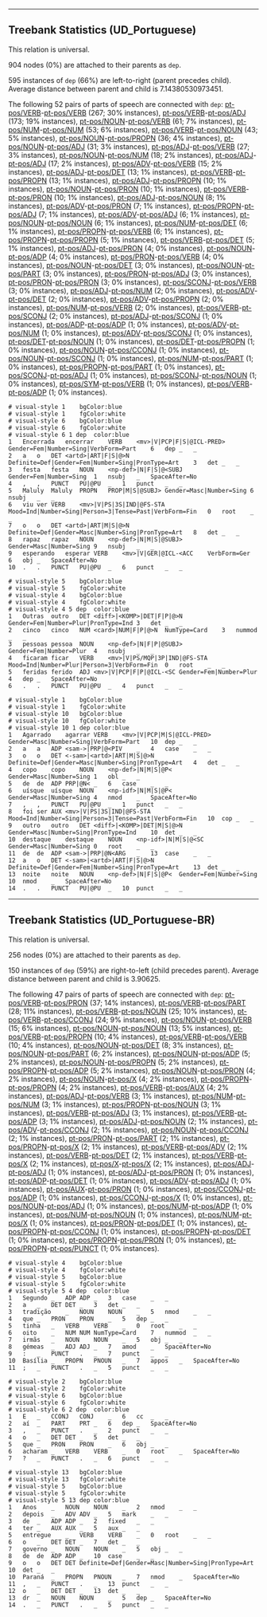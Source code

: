 

--------------------------------------------------------------------------------

## Treebank Statistics (UD_Portuguese)

This relation is universal.

904 nodes (0%) are attached to their parents as `dep`.

595 instances of `dep` (66%) are left-to-right (parent precedes child).
Average distance between parent and child is 7.14380530973451.

The following 52 pairs of parts of speech are connected with `dep`: [pt-pos/VERB]()-[pt-pos/VERB]() (267; 30% instances), [pt-pos/VERB]()-[pt-pos/ADJ]() (173; 19% instances), [pt-pos/NOUN]()-[pt-pos/VERB]() (61; 7% instances), [pt-pos/NUM]()-[pt-pos/NUM]() (53; 6% instances), [pt-pos/VERB]()-[pt-pos/NOUN]() (43; 5% instances), [pt-pos/NOUN]()-[pt-pos/PROPN]() (36; 4% instances), [pt-pos/NOUN]()-[pt-pos/ADJ]() (31; 3% instances), [pt-pos/ADJ]()-[pt-pos/VERB]() (27; 3% instances), [pt-pos/NOUN]()-[pt-pos/NUM]() (18; 2% instances), [pt-pos/ADJ]()-[pt-pos/ADJ]() (17; 2% instances), [pt-pos/ADV]()-[pt-pos/VERB]() (15; 2% instances), [pt-pos/ADJ]()-[pt-pos/DET]() (13; 1% instances), [pt-pos/VERB]()-[pt-pos/PROPN]() (13; 1% instances), [pt-pos/ADJ]()-[pt-pos/PROPN]() (10; 1% instances), [pt-pos/NOUN]()-[pt-pos/PRON]() (10; 1% instances), [pt-pos/VERB]()-[pt-pos/PRON]() (10; 1% instances), [pt-pos/ADJ]()-[pt-pos/NOUN]() (8; 1% instances), [pt-pos/ADV]()-[pt-pos/PRON]() (7; 1% instances), [pt-pos/PROPN]()-[pt-pos/ADJ]() (7; 1% instances), [pt-pos/ADV]()-[pt-pos/ADJ]() (6; 1% instances), [pt-pos/NOUN]()-[pt-pos/NOUN]() (6; 1% instances), [pt-pos/NUM]()-[pt-pos/DET]() (6; 1% instances), [pt-pos/PROPN]()-[pt-pos/VERB]() (6; 1% instances), [pt-pos/PROPN]()-[pt-pos/PROPN]() (5; 1% instances), [pt-pos/VERB]()-[pt-pos/DET]() (5; 1% instances), [pt-pos/ADJ]()-[pt-pos/PRON]() (4; 0% instances), [pt-pos/NOUN]()-[pt-pos/ADP]() (4; 0% instances), [pt-pos/PRON]()-[pt-pos/VERB]() (4; 0% instances), [pt-pos/NOUN]()-[pt-pos/DET]() (3; 0% instances), [pt-pos/NOUN]()-[pt-pos/PART]() (3; 0% instances), [pt-pos/PRON]()-[pt-pos/ADJ]() (3; 0% instances), [pt-pos/PRON]()-[pt-pos/PRON]() (3; 0% instances), [pt-pos/SCONJ]()-[pt-pos/VERB]() (3; 0% instances), [pt-pos/ADJ]()-[pt-pos/NUM]() (2; 0% instances), [pt-pos/ADV]()-[pt-pos/DET]() (2; 0% instances), [pt-pos/ADV]()-[pt-pos/PROPN]() (2; 0% instances), [pt-pos/NUM]()-[pt-pos/VERB]() (2; 0% instances), [pt-pos/VERB]()-[pt-pos/SCONJ]() (2; 0% instances), [pt-pos/ADJ]()-[pt-pos/SCONJ]() (1; 0% instances), [pt-pos/ADP]()-[pt-pos/ADP]() (1; 0% instances), [pt-pos/ADV]()-[pt-pos/NUM]() (1; 0% instances), [pt-pos/ADV]()-[pt-pos/SCONJ]() (1; 0% instances), [pt-pos/DET]()-[pt-pos/NOUN]() (1; 0% instances), [pt-pos/DET]()-[pt-pos/PROPN]() (1; 0% instances), [pt-pos/NOUN]()-[pt-pos/CCONJ]() (1; 0% instances), [pt-pos/NOUN]()-[pt-pos/SCONJ]() (1; 0% instances), [pt-pos/NUM]()-[pt-pos/PART]() (1; 0% instances), [pt-pos/PROPN]()-[pt-pos/PART]() (1; 0% instances), [pt-pos/SCONJ]()-[pt-pos/ADJ]() (1; 0% instances), [pt-pos/SCONJ]()-[pt-pos/NOUN]() (1; 0% instances), [pt-pos/SYM]()-[pt-pos/VERB]() (1; 0% instances), [pt-pos/VERB]()-[pt-pos/ADP]() (1; 0% instances).


~~~ conllu
# visual-style 1	bgColor:blue
# visual-style 1	fgColor:white
# visual-style 6	bgColor:blue
# visual-style 6	fgColor:white
# visual-style 6 1 dep	color:blue
1	Encerrada	encerrar	VERB	<mv>|V|PCP|F|S|@ICL-PRED>	Gender=Fem|Number=Sing|VerbForm=Part	6	dep	_	_
2	a	o	DET	<artd>|ART|F|S|@>N	Definite=Def|Gender=Fem|Number=Sing|PronType=Art	3	det	_	_
3	festa	festa	NOUN	<np-def>|N|F|S|@<SUBJ	Gender=Fem|Number=Sing	1	nsubj	_	SpaceAfter=No
4	,	,	PUNCT	PU|@PU	_	1	punct	_	_
5	Maluly	Maluly	PROPN	PROP|M|S|@SUBJ>	Gender=Masc|Number=Sing	6	nsubj	_	_
6	viu	ver	VERB	<mv>|V|PS|3S|IND|@FS-STA	Mood=Ind|Number=Sing|Person=3|Tense=Past|VerbForm=Fin	0	root	_	_
7	o	o	DET	<artd>|ART|M|S|@>N	Definite=Def|Gender=Masc|Number=Sing|PronType=Art	8	det	_	_
8	rapaz	rapaz	NOUN	<np-def>|N|M|S|@SUBJ>	Gender=Masc|Number=Sing	9	nsubj	_	_
9	esperando	esperar	VERB	<mv>|V|GER|@ICL-<ACC	VerbForm=Ger	6	obj	_	SpaceAfter=No
10	.	.	PUNCT	PU|@PU	_	6	punct	_	_

~~~


~~~ conllu
# visual-style 5	bgColor:blue
# visual-style 5	fgColor:white
# visual-style 4	bgColor:blue
# visual-style 4	fgColor:white
# visual-style 4 5 dep	color:blue
1	Outras	outro	DET	<diff>|<KOMP>|DET|F|P|@>N	Gender=Fem|Number=Plur|PronType=Ind	3	det	_	_
2	cinco	cinco	NUM	<card>|NUM|F|P|@>N	NumType=Card	3	nummod	_	_
3	pessoas	pessoa	NOUN	<np-def>|N|F|P|@SUBJ>	Gender=Fem|Number=Plur	4	nsubj	_	_
4	ficaram	ficar	VERB	<mv>|V|PS/MQP|3P|IND|@FS-STA	Mood=Ind|Number=Plur|Person=3|VerbForm=Fin	0	root	_	_
5	feridas	ferido	ADJ	<mv>|V|PCP|F|P|@ICL-<SC	Gender=Fem|Number=Plur	4	dep	_	SpaceAfter=No
6	.	.	PUNCT	PU|@PU	_	4	punct	_	_

~~~


~~~ conllu
# visual-style 1	bgColor:blue
# visual-style 1	fgColor:white
# visual-style 10	bgColor:blue
# visual-style 10	fgColor:white
# visual-style 10 1 dep	color:blue
1	Agarrado	agarrar	VERB	<mv>|V|PCP|M|S|@ICL-PRED>	Gender=Masc|Number=Sing|VerbForm=Part	10	dep	_	_
2	a	a	ADP	<sam->|PRP|@<PIV	_	4	case	_	_
3	o	o	DET	<-sam>|<artd>|ART|M|S|@>N	Definite=Def|Gender=Masc|Number=Sing|PronType=Art	4	det	_	_
4	copo	copo	NOUN	<np-def>|N|M|S|@P<	Gender=Masc|Number=Sing	1	obl	_	_
5	de	de	ADP	PRP|@N<	_	6	case	_	_
6	uísque	uísque	NOUN	<np-idf>|N|M|S|@P<	Gender=Masc|Number=Sing	4	nmod	_	SpaceAfter=No
7	,	,	PUNCT	PU|@PU	_	1	punct	_	_
8	foi	ser	AUX	<mv>|V|PS|3S|IND|@FS-STA	Mood=Ind|Number=Sing|Person=3|Tense=Past|VerbForm=Fin	10	cop	_	_
9	outro	outro	DET	<diff>|<KOMP>|DET|M|S|@>N	Gender=Masc|Number=Sing|PronType=Ind	10	det	_	_
10	destaque	destaque	NOUN	<np-idf>|N|M|S|@<SC	Gender=Masc|Number=Sing	0	root	_	_
11	de	de	ADP	<sam->|PRP|@N<ARG	_	13	case	_	_
12	a	o	DET	<-sam>|<artd>|ART|F|S|@>N	Definite=Def|Gender=Fem|Number=Sing|PronType=Art	13	det	_	_
13	noite	noite	NOUN	<np-def>|N|F|S|@P<	Gender=Fem|Number=Sing	10	nmod	_	SpaceAfter=No
14	.	.	PUNCT	PU|@PU	_	10	punct	_	_

~~~




--------------------------------------------------------------------------------

## Treebank Statistics (UD_Portuguese-BR)

This relation is universal.

256 nodes (0%) are attached to their parents as `dep`.

150 instances of `dep` (59%) are right-to-left (child precedes parent).
Average distance between parent and child is 3.90625.

The following 47 pairs of parts of speech are connected with `dep`: [pt-pos/VERB]()-[pt-pos/PRON]() (37; 14% instances), [pt-pos/VERB]()-[pt-pos/PART]() (28; 11% instances), [pt-pos/VERB]()-[pt-pos/NOUN]() (25; 10% instances), [pt-pos/VERB]()-[pt-pos/CCONJ]() (24; 9% instances), [pt-pos/NOUN]()-[pt-pos/VERB]() (15; 6% instances), [pt-pos/NOUN]()-[pt-pos/NOUN]() (13; 5% instances), [pt-pos/VERB]()-[pt-pos/PROPN]() (10; 4% instances), [pt-pos/VERB]()-[pt-pos/VERB]() (10; 4% instances), [pt-pos/NOUN]()-[pt-pos/DET]() (8; 3% instances), [pt-pos/NOUN]()-[pt-pos/PART]() (6; 2% instances), [pt-pos/NOUN]()-[pt-pos/ADP]() (5; 2% instances), [pt-pos/NOUN]()-[pt-pos/PROPN]() (5; 2% instances), [pt-pos/PROPN]()-[pt-pos/ADP]() (5; 2% instances), [pt-pos/NOUN]()-[pt-pos/PRON]() (4; 2% instances), [pt-pos/NOUN]()-[pt-pos/X]() (4; 2% instances), [pt-pos/PROPN]()-[pt-pos/PROPN]() (4; 2% instances), [pt-pos/VERB]()-[pt-pos/AUX]() (4; 2% instances), [pt-pos/ADJ]()-[pt-pos/VERB]() (3; 1% instances), [pt-pos/NUM]()-[pt-pos/NUM]() (3; 1% instances), [pt-pos/PROPN]()-[pt-pos/NOUN]() (3; 1% instances), [pt-pos/VERB]()-[pt-pos/ADJ]() (3; 1% instances), [pt-pos/VERB]()-[pt-pos/ADP]() (3; 1% instances), [pt-pos/ADJ]()-[pt-pos/NOUN]() (2; 1% instances), [pt-pos/ADV]()-[pt-pos/CCONJ]() (2; 1% instances), [pt-pos/NOUN]()-[pt-pos/CCONJ]() (2; 1% instances), [pt-pos/PRON]()-[pt-pos/PART]() (2; 1% instances), [pt-pos/PROPN]()-[pt-pos/X]() (2; 1% instances), [pt-pos/VERB]()-[pt-pos/ADV]() (2; 1% instances), [pt-pos/VERB]()-[pt-pos/DET]() (2; 1% instances), [pt-pos/VERB]()-[pt-pos/X]() (2; 1% instances), [pt-pos/X]()-[pt-pos/X]() (2; 1% instances), [pt-pos/ADJ]()-[pt-pos/ADJ]() (1; 0% instances), [pt-pos/ADJ]()-[pt-pos/PRON]() (1; 0% instances), [pt-pos/ADP]()-[pt-pos/DET]() (1; 0% instances), [pt-pos/ADV]()-[pt-pos/ADJ]() (1; 0% instances), [pt-pos/AUX]()-[pt-pos/PRON]() (1; 0% instances), [pt-pos/CCONJ]()-[pt-pos/ADP]() (1; 0% instances), [pt-pos/CCONJ]()-[pt-pos/X]() (1; 0% instances), [pt-pos/NOUN]()-[pt-pos/ADJ]() (1; 0% instances), [pt-pos/NUM]()-[pt-pos/ADP]() (1; 0% instances), [pt-pos/NUM]()-[pt-pos/NOUN]() (1; 0% instances), [pt-pos/NUM]()-[pt-pos/X]() (1; 0% instances), [pt-pos/PRON]()-[pt-pos/DET]() (1; 0% instances), [pt-pos/PROPN]()-[pt-pos/CCONJ]() (1; 0% instances), [pt-pos/PROPN]()-[pt-pos/DET]() (1; 0% instances), [pt-pos/PROPN]()-[pt-pos/PRON]() (1; 0% instances), [pt-pos/PROPN]()-[pt-pos/PUNCT]() (1; 0% instances).


~~~ conllu
# visual-style 4	bgColor:blue
# visual-style 4	fgColor:white
# visual-style 5	bgColor:blue
# visual-style 5	fgColor:white
# visual-style 5 4 dep	color:blue
1	Segundo	_	ADP	ADP	_	3	case	_	_
2	a	_	DET	DET	_	3	det	_	_
3	tradição	_	NOUN	NOUN	_	5	nmod	_	_
4	que	_	PRON	PRON	_	5	dep	_	_
5	tinha	_	VERB	VERB	_	0	root	_	_
6	oito	_	NUM	NUM	NumType=Card	7	nummod	_	_
7	irmãs	_	NOUN	NOUN	_	5	obj	_	_
8	gémeas	_	ADJ	ADJ	_	7	amod	_	SpaceAfter=No
9	:	_	PUNCT	.	_	7	punct	_	_
10	Basília	_	PROPN	PNOUN	_	7	appos	_	SpaceAfter=No
11	;	_	PUNCT	.	_	5	punct	_	_

~~~


~~~ conllu
# visual-style 2	bgColor:blue
# visual-style 2	fgColor:white
# visual-style 6	bgColor:blue
# visual-style 6	fgColor:white
# visual-style 6 2 dep	color:blue
1	E	_	CCONJ	CONJ	_	6	cc	_	_
2	aí	_	PART	PRT	_	6	dep	_	SpaceAfter=No
3	,	_	PUNCT	.	_	2	punct	_	_
4	o	_	DET	DET	_	5	det	_	_
5	que	_	PRON	PRON	_	6	obj	_	_
6	acharam	_	VERB	VERB	_	0	root	_	SpaceAfter=No
7	?	_	PUNCT	.	_	6	punct	_	_

~~~


~~~ conllu
# visual-style 13	bgColor:blue
# visual-style 13	fgColor:white
# visual-style 5	bgColor:blue
# visual-style 5	fgColor:white
# visual-style 5 13 dep	color:blue
1	Anos	_	NOUN	NOUN	_	2	nmod	_	_
2	depois	_	ADV	ADV	_	5	mark	_	_
3	de	_	ADP	ADP	_	2	fixed	_	_
4	ter	_	AUX	AUX	_	5	aux	_	_
5	entregue	_	VERB	VERB	_	0	root	_	_
6	o	_	DET	DET	_	7	det	_	_
7	governo	_	NOUN	NOUN	_	5	obj	_	_
8	de	de	ADP	ADP	_	10	case	_	_
9	o	o	DET	DET	Definite=Def|Gender=Masc|Number=Sing|PronType=Art	10	det	_	_
10	Paraná	_	PROPN	PNOUN	_	7	nmod	_	SpaceAfter=No
11	,	_	PUNCT	.	_	13	punct	_	_
12	o	_	DET	DET	_	13	det	_	_
13	dr	_	NOUN	NOUN	_	5	dep	_	SpaceAfter=No
14	.	_	PUNCT	.	_	5	punct	_	_

~~~


